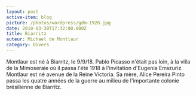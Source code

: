 ```yaml
---
layout: post
active-item: blog
picture: /photos/wordpress/gdm-1928.jpg
date: 2010-03-30T17:32:00.000Z
title: Biarritz
auteur: Michael de Montlaur
category: Divers
---
```

Montlaur est né à Biarritz, le 9/9/18.
Pablo Picasso n'était pas loin, à la villa de la Mimoseraie où il passa l'été 1918 à l'invitation d'Eugenia Errazuriz.
Montlaur est né avenue de la Reine Victoria. Sa mère, Alice Pereira Pinto passa les quatre années de la guerre au milieu de l'importante colonie brésilienne de Biarritz.